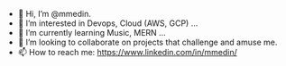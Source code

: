 - 👋 Hi, I’m @mmedin.
- 👀 I’m interested in Devops, Cloud (AWS, GCP) ...
- 🌱 I’m currently learning Music, MERN ...
- 💞️ I’m looking to collaborate on projects that challenge and amuse me.
- 📫 How to reach me: https://www.linkedin.com/in/mmedin/

<!---
mmedin/mmedin is a ✨ special ✨ repository because its `README.md` (this file) appears on your GitHub profile.
You can click the Preview link to take a look at your changes.
--->
